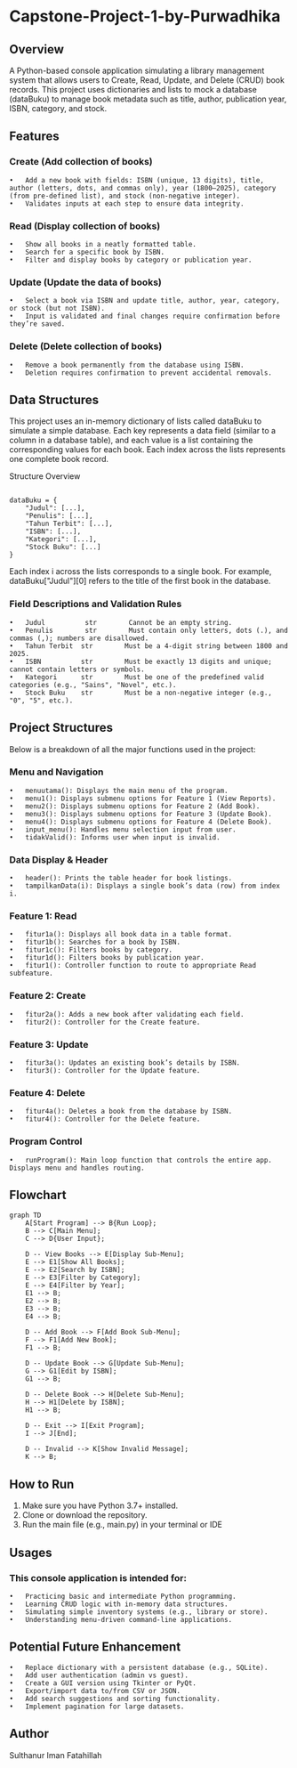 # Capstone-Project-1-by-Purwadhika

## Overview
A Python-based console application simulating a library management system that allows users to Create, Read, Update, and Delete (CRUD) book records. This project uses dictionaries and lists to mock a database (dataBuku) to manage book metadata such as title, author, publication year, ISBN, category, and stock.

## Features


### Create (Add collection of books)
	•	Add a new book with fields: ISBN (unique, 13 digits), title, author (letters, dots, and commas only), year (1800–2025), category (from pre-defined list), and stock (non-negative integer).
	•	Validates inputs at each step to ensure data integrity.
### Read (Display collection of books)
	•	Show all books in a neatly formatted table.
	•	Search for a specific book by ISBN.
	•	Filter and display books by category or publication year.
### Update (Update the data of books)
	•	Select a book via ISBN and update title, author, year, category, or stock (but not ISBN).
	•	Input is validated and final changes require confirmation before they’re saved.
### Delete (Delete collection of books)
	•	Remove a book permanently from the database using ISBN.
	•	Deletion requires confirmation to prevent accidental removals.

## Data Structures



This project uses an in-memory dictionary of lists called dataBuku to simulate a simple database. Each key represents a data field (similar to a column in a database table), and each value is a list containing the corresponding values for each book. Each index across the lists represents one complete book record.

Structure Overview

<pre lang="python"><code>
dataBuku = {
    "Judul": [...],
    "Penulis": [...],
    "Tahun Terbit": [...],
    "ISBN": [...],
    "Kategori": [...],
    "Stock Buku": [...]
}
</code></pre>

Each index i across the lists corresponds to a single book. For example, dataBuku["Judul"][0] refers to the title of the first book in the database.

### Field Descriptions and Validation Rules


    •	Judul          str        Cannot be an empty string.
    •	Penulis        str        Must contain only letters, dots (.), and commas (,); numbers are disallowed.
    •	Tahun Terbit  str        Must be a 4-digit string between 1800 and 2025.
    •	ISBN          str        Must be exactly 13 digits and unique; cannot contain letters or symbols.
    •	Kategori      str        Must be one of the predefined valid categories (e.g., "Sains", "Novel", etc.).
    •	Stock Buku    str        Must be a non-negative integer (e.g., "0", "5", etc.).




## Project Structures
Below is a breakdown of all the major functions used in the project:

### Menu and Navigation
	•	menuutama(): Displays the main menu of the program.
	•	menu1(): Displays submenu options for Feature 1 (View Reports).
	•	menu2(): Displays submenu options for Feature 2 (Add Book).
	•	menu3(): Displays submenu options for Feature 3 (Update Book).
	•	menu4(): Displays submenu options for Feature 4 (Delete Book).
	•	input_menu(): Handles menu selection input from user.
	•	tidakValid(): Informs user when input is invalid.

### Data Display & Header
	•	header(): Prints the table header for book listings.
	•	tampilkanData(i): Displays a single book’s data (row) from index i.

### Feature 1: Read
	•	fitur1a(): Displays all book data in a table format.
	•	fitur1b(): Searches for a book by ISBN.
	•	fitur1c(): Filters books by category.
	•	fitur1d(): Filters books by publication year.
	•	fitur1(): Controller function to route to appropriate Read subfeature.

### Feature 2: Create
	•	fitur2a(): Adds a new book after validating each field.
	•	fitur2(): Controller for the Create feature.

### Feature 3: Update
	•	fitur3a(): Updates an existing book’s details by ISBN.
	•	fitur3(): Controller for the Update feature.

### Feature 4: Delete
	•	fitur4a(): Deletes a book from the database by ISBN.
	•	fitur4(): Controller for the Delete feature.

### Program Control
	•	runProgram(): Main loop function that controls the entire app. Displays menu and handles routing.


## Flowchart



```mermaid
graph TD
    A[Start Program] --> B{Run Loop};
    B --> C[Main Menu];
    C --> D{User Input};

    D -- View Books --> E[Display Sub-Menu];
    E --> E1[Show All Books];
    E --> E2[Search by ISBN];
    E --> E3[Filter by Category];
    E --> E4[Filter by Year];
    E1 --> B;
    E2 --> B;
    E3 --> B;
    E4 --> B;

    D -- Add Book --> F[Add Book Sub-Menu];
    F --> F1[Add New Book];
    F1 --> B;

    D -- Update Book --> G[Update Sub-Menu];
    G --> G1[Edit by ISBN];
    G1 --> B;

    D -- Delete Book --> H[Delete Sub-Menu];
    H --> H1[Delete by ISBN];
    H1 --> B;

    D -- Exit --> I[Exit Program];
    I --> J[End];

    D -- Invalid --> K[Show Invalid Message];
    K --> B;
```

## How to Run
1.	Make sure you have Python 3.7+ installed.
2.	Clone or download the repository.
3.	Run the main file (e.g., main.py) in your terminal or IDE

## Usages
### This console application is intended for:
	•	Practicing basic and intermediate Python programming.
	•	Learning CRUD logic with in-memory data structures.
	•	Simulating simple inventory systems (e.g., library or store).
	•	Understanding menu-driven command-line applications.

## Potential Future Enhancement
	•	Replace dictionary with a persistent database (e.g., SQLite).
	•	Add user authentication (admin vs guest).
	•	Create a GUI version using Tkinter or PyQt.
	•	Export/import data to/from CSV or JSON.
	•	Add search suggestions and sorting functionality.
	•	Implement pagination for large datasets.


## Author
Sulthanur Iman Fatahillah
